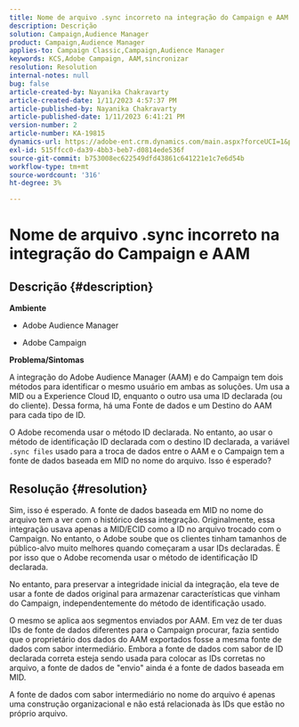 ```yaml
---
title: Nome de arquivo .sync incorreto na integração do Campaign e AAM
description: Descrição
solution: Campaign,Audience Manager
product: Campaign,Audience Manager
applies-to: Campaign Classic,Campaign,Audience Manager
keywords: KCS,Adobe Campaign, AAM,sincronizar
resolution: Resolution
internal-notes: null
bug: false
article-created-by: Nayanika Chakravarty
article-created-date: 1/11/2023 4:57:37 PM
article-published-by: Nayanika Chakravarty
article-published-date: 1/11/2023 6:41:21 PM
version-number: 2
article-number: KA-19815
dynamics-url: https://adobe-ent.crm.dynamics.com/main.aspx?forceUCI=1&pagetype=entityrecord&etn=knowledgearticle&id=473a7a0b-d191-ed11-aad1-6045bd006e5a
exl-id: 515ffcc0-da39-4bb3-beb7-d0814ede536f
source-git-commit: b753008ec622549dfd43861c641221e1c7e6d54b
workflow-type: tm+mt
source-wordcount: '316'
ht-degree: 3%

---
```


# Nome de arquivo .sync incorreto na integração do Campaign e AAM

## Descrição {#description}


<b>Ambiente</b>

- Adobe Audience Manager

- Adobe Campaign

<b>Problema/Sintomas</b>

A integração do Adobe Audience Manager (AAM) e do Campaign tem dois métodos para identificar o mesmo usuário em ambas as soluções. Um usa a MID ou a Experience Cloud ID, enquanto o outro usa uma ID declarada (ou do cliente). Dessa forma, há uma Fonte de dados e um Destino do AAM para cada tipo de ID.

O Adobe recomenda usar o método ID declarada. No entanto, ao usar o método de identificação ID declarada com o destino ID declarada, a variável `.sync files` usado para a troca de dados entre o AAM e o Campaign tem a fonte de dados baseada em MID no nome do arquivo. Isso é esperado?


## Resolução {#resolution}


Sim, isso é esperado. A fonte de dados baseada em MID no nome do arquivo tem a ver com o histórico dessa integração. Originalmente, essa integração usava apenas a MID/ECID como a ID no arquivo trocado com o Campaign. No entanto, o Adobe soube que os clientes tinham tamanhos de público-alvo muito melhores quando começaram a usar IDs declaradas. É por isso que o Adobe recomenda usar o método de identificação ID declarada.

No entanto, para preservar a integridade inicial da integração, ela teve de usar a fonte de dados original para armazenar características que vinham do Campaign, independentemente do método de identificação usado.

O mesmo se aplica aos segmentos enviados por AAM. Em vez de ter duas IDs de fonte de dados diferentes para o Campaign procurar, fazia sentido que o proprietário dos dados do AAM exportados fosse a mesma fonte de dados com sabor intermediário. Embora a fonte de dados com sabor de ID declarada correta esteja sendo usada para colocar as IDs corretas no arquivo, a fonte de dados de &quot;envio&quot; ainda é a fonte de dados baseada em MID.

A fonte de dados com sabor intermediário no nome do arquivo é apenas uma construção organizacional e não está relacionada às IDs que estão no próprio arquivo.
